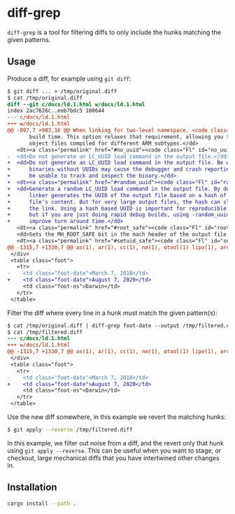 # diff-grep

`diff-grep` is a tool for filtering diffs to only include the hunks
matching the given patterns.

## Usage

Produce a diff, for example using `git diff`:

```diff
$ git diff ... > /tmp/original.diff
$ cat /tmp/original.diff
diff --git c/docs/ld.1.html w/docs/ld.1.html
index 2ac7626c..eeb7bdc5 100644
--- c/docs/ld.1.html
+++ w/docs/ld.1.html
@@ -897,7 +903,16 @@ When linking for two-level namespace, <code class="Nm">ld</code> does not verify
       build time. This option relaxes that requirement, allowing you to mix
       object files compiled for different ARM subtypes.</dd>
   <dt><a class="permalink" href="#no_uuid"><code class="Fl" id="no_uuid">-no_uuid</code></a></dt>
-  <dd>Do not generate an LC_UUID load command in the output file.</dd>
+  <dd>Do not generate an LC_UUID load command in the output file. Be warned that
+      binaries without UUIDs may cause the debugger and crash reporting tools to
+      be unable to track and inspect the binary.</dd>
+  <dt><a class="permalink" href="#random_uuid"><code class="Fl" id="random_uuid">-random_uuid</code></a></dt>
+  <dd>Generate a random LC_UUID load command in the output file. By default the
+      linker generates the UUID of the output file based on a hash of the output
+      file's content. But for very large output files, the hash can slow down
+      the link. Using a hash based UUID is important for reproducible builds,
+      but if you are just doing rapid debug builds, using -random_uuid may
+      improve turn around time.</dd>
   <dt><a class="permalink" href="#root_safe"><code class="Fl" id="root_safe">-root_safe</code></a></dt>
   <dd>Sets the MH_ROOT_SAFE bit in the mach header of the output file.</dd>
   <dt><a class="permalink" href="#setuid_safe"><code class="Fl" id="setuid_safe">-setuid_safe</code></a></dt>
@@ -1315,7 +1330,7 @@ as(1), ar(1), cc(1), nm(1), otool(1) lipo(1), arch(3), dyld(3), Mach-O(5),
 </div>
 <table class="foot">
   <tr>
-    <td class="foot-date">March 7, 2018</td>
+    <td class="foot-date">August 7, 2020</td>
     <td class="foot-os">Darwin</td>
   </tr>
 </table>
```

Filter the diff where every line in a hunk must match the given
pattern(s):

```diff
$ cat /tmp/original.diff | diff-grep foot-date --output /tmp/filtered.diff
$ cat /tmp/filtered.diff
--- c/docs/ld.1.html
+++ w/docs/ld.1.html
@@ -1315,7 +1330,7 @@ as(1), ar(1), cc(1), nm(1), otool(1) lipo(1), arch(3), dyld(3), Mach-O(5),
 </div>
 <table class="foot">
   <tr>
-    <td class="foot-date">March 7, 2018</td>
+    <td class="foot-date">August 7, 2020</td>
     <td class="foot-os">Darwin</td>
   </tr>
 </table>
```

Use the new diff somewhere, in this example we revert the matching
hunks:

```sh
$ git apply --reverse /tmp/filtered.diff
```

In this example, we filter out noise from a diff, and the revert only
that hunk using `git apply --reverse`. This can be useful when you want
to stage, or checkout, large mechanical diffs that you have intertwined
other changes in.

## Installation

```sh
cargo install --path .
```
